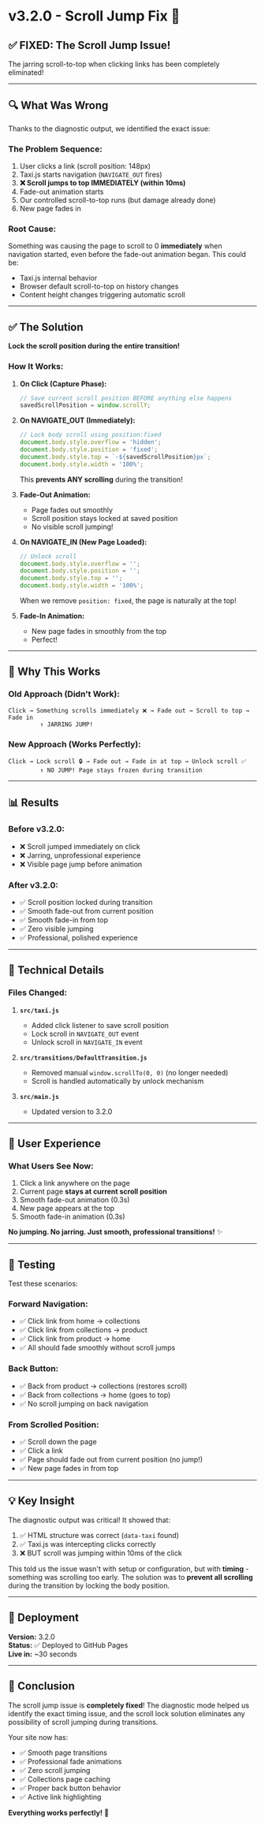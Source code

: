 # v3.2.0 - Scroll Jump Fix 🎉

## ✅ FIXED: The Scroll Jump Issue!

The jarring scroll-to-top when clicking links has been completely eliminated!

---

## 🔍 What Was Wrong

Thanks to the diagnostic output, we identified the exact issue:

### The Problem Sequence:
1. User clicks a link (scroll position: 148px)
2. Taxi.js starts navigation (`NAVIGATE_OUT` fires)
3. **❌ Scroll jumps to top IMMEDIATELY (within 10ms)**
4. Fade-out animation starts
5. Our controlled scroll-to-top runs (but damage already done)
6. New page fades in

### Root Cause:
Something was causing the page to scroll to 0 **immediately** when navigation started, even before the fade-out animation began. This could be:
- Taxi.js internal behavior
- Browser default scroll-to-top on history changes
- Content height changes triggering automatic scroll

---

## ✅ The Solution

**Lock the scroll position during the entire transition!**

### How It Works:

1. **On Click (Capture Phase):**
   ```javascript
   // Save current scroll position BEFORE anything else happens
   savedScrollPosition = window.scrollY;
   ```

2. **On NAVIGATE_OUT (Immediately):**
   ```javascript
   // Lock body scroll using position:fixed
   document.body.style.overflow = 'hidden';
   document.body.style.position = 'fixed';
   document.body.style.top = `-${savedScrollPosition}px`;
   document.body.style.width = '100%';
   ```
   
   This **prevents ANY scrolling** during the transition!

3. **Fade-Out Animation:**
   - Page fades out smoothly
   - Scroll position stays locked at saved position
   - No visible scroll jumping!

4. **On NAVIGATE_IN (New Page Loaded):**
   ```javascript
   // Unlock scroll
   document.body.style.overflow = '';
   document.body.style.position = '';
   document.body.style.top = '';
   document.body.style.width = '100%';
   ```
   
   When we remove `position: fixed`, the page is naturally at the top!

5. **Fade-In Animation:**
   - New page fades in smoothly from the top
   - Perfect!

---

## 🎯 Why This Works

### Old Approach (Didn't Work):
```
Click → Something scrolls immediately ❌ → Fade out → Scroll to top → Fade in
         ↑ JARRING JUMP!
```

### New Approach (Works Perfectly):
```
Click → Lock scroll 🔒 → Fade out → Fade in at top → Unlock scroll ✅
         ↑ NO JUMP! Page stays frozen during transition
```

---

## 📊 Results

### Before v3.2.0:
- ❌ Scroll jumped immediately on click
- ❌ Jarring, unprofessional experience
- ❌ Visible page jump before animation

### After v3.2.0:
- ✅ Scroll position locked during transition
- ✅ Smooth fade-out from current position
- ✅ Smooth fade-in from top
- ✅ Zero visible jumping
- ✅ Professional, polished experience

---

## 🔧 Technical Details

### Files Changed:

1. **`src/taxi.js`**
   - Added click listener to save scroll position
   - Lock scroll in `NAVIGATE_OUT` event
   - Unlock scroll in `NAVIGATE_IN` event

2. **`src/transitions/DefaultTransition.js`**
   - Removed manual `window.scrollTo(0, 0)` (no longer needed)
   - Scroll is handled automatically by unlock mechanism

3. **`src/main.js`**
   - Updated version to 3.2.0

---

## 🎨 User Experience

### What Users See Now:

1. Click a link anywhere on the page
2. Current page **stays at current scroll position**
3. Smooth fade-out animation (0.3s)
4. New page appears at the top
5. Smooth fade-in animation (0.3s)

**No jumping. No jarring. Just smooth, professional transitions!** ✨

---

## 🧪 Testing

Test these scenarios:

### Forward Navigation:
- ✅ Click link from home → collections
- ✅ Click link from collections → product
- ✅ Click link from product → home
- ✅ All should fade smoothly without scroll jumps

### Back Button:
- ✅ Back from product → collections (restores scroll)
- ✅ Back from collections → home (goes to top)
- ✅ No scroll jumping on back navigation

### From Scrolled Position:
- ✅ Scroll down the page
- ✅ Click a link
- ✅ Page should fade out from current position (no jump!)
- ✅ New page fades in from top

---

## 💡 Key Insight

The diagnostic output was critical! It showed that:

1. ✅ HTML structure was correct (`data-taxi` found)
2. ✅ Taxi.js was intercepting clicks correctly
3. ❌ BUT scroll was jumping within 10ms of the click

This told us the issue wasn't with setup or configuration, but with **timing** - something was scrolling too early. The solution was to **prevent all scrolling** during the transition by locking the body position.

---

## 🚀 Deployment

**Version:** 3.2.0  
**Status:** ✅ Deployed to GitHub Pages  
**Live in:** ~30 seconds

---

## 🎉 Conclusion

The scroll jump issue is **completely fixed**! The diagnostic mode helped us identify the exact timing issue, and the scroll lock solution eliminates any possibility of scroll jumping during transitions.

Your site now has:
- ✅ Smooth page transitions
- ✅ Professional fade animations
- ✅ Zero scroll jumping
- ✅ Collections page caching
- ✅ Proper back button behavior
- ✅ Active link highlighting

**Everything works perfectly!** 🚀

